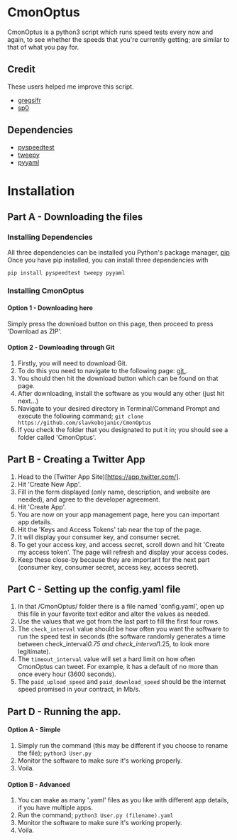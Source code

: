 # CmonOptus

CmonOptus is a python3 script which runs speed tests every now and again, to see whether the speeds that you're currently getting; are similar to that of what you pay for.

## Credit

These users helped me improve this script.
- [gregsifr](https://github.com/gregsifr)
- [sp0](https://github.com/sp0)

## Dependencies
- [pyspeedtest](https://github.com/fopina/pyspeedtest)
- [tweepy](https://github.com/tweepy/tweepy)
- [pyyaml](https://github.com/yaml/pyyaml)

# Installation
## Part A - Downloading the files

### Installing Dependencies

All three dependencies can be installed you Python's package manager, [pip](https://pip.pypa.io/en/stable/installing/)
Once you have pip installed, you can install three dependencies with

```
pip install pyspeedtest tweepy pyyaml
```

### Installing CmonOptus

#### Option 1 - Downloading here
Simply press the download button on this page, then proceed to press 'Download as ZIP'.

#### Option 2 - Downloading through Git
1. Firstly, you will need to download Git.
2. To do this you need to navigate to the following page: [git.](https://git-scm.com/).
3. You should then hit the download button which can be found on that page.
4. After downloading, install the software as you would any other (just hit next...)
5. Navigate to your desired directory in Terminal/Command Prompt and execute the following command;
```git clone https://github.com/slavkobojanic/CmonOptus```
6. If you check the folder that you designated to put it in; you should see a folder called 'CmonOptus'.

## Part B - Creating a Twitter App
1. Head to the (Twitter App Site)[https://app.twitter.com/].
2. Hit 'Create New App'.
3. Fill in the form displayed (only name, description, and website are needed), and agree to the developer agreement.
4. Hit 'Create App'.
5. You are now on your app management page, here you can important app details.
6. Hit the 'Keys and Access Tokens' tab near the top of the page.
7. It will display your consumer key, and consumer secret.
8. To get your access key, and access secret, scroll down and hit 'Create my access token'. The page will refresh and display your access codes.
9. Keep these close-by because they are important for the next part (consumer key, consumer secret, access key, access secret).

## Part C - Setting up the config.yaml file
1. In that /CmonOptus/ folder there is a file named 'config.yaml', open up this file in your favorite text editor and alter the values as needed.
2. Use the values that we got from the last part to fill the first four rows.
3. The ```check_interval``` value should be how often you want the software to run the speed test in seconds (the software randomly generates a time between check_interval*0.75 and check_interval*1.25, to look more legitimate).
4. The ```timeout_interval``` value will set a hard limit on how often CmonOptus can tweet. For example, it has a default of no more than once every hour (3600 seconds).
5. The ```paid_upload_speed``` and ```paid_download_speed``` should be the internet speed promised in your contract, in Mb/s.

## Part D - Running the app.
#### Option A - Simple
1. Simply run the command (this may be different if you choose to rename the file);
```python3 User.py```
2. Monitor the software to make sure it's working properly.
3. Voila.

#### Option B - Advanced
1. You can make as many '.yaml' files as you like with different app details, if you have multiple apps.
2. Run the command;
```python3 User.py (filename).yaml```
2. Monitor the software to make sure it's working properly.
3. Voila.
